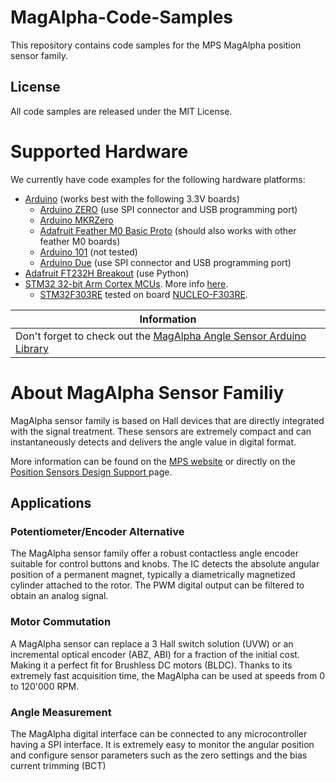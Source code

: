 # MagAlpha-Code-Samples
This repository contains code samples for the MPS MagAlpha position sensor family.

## License
All code samples are released under the MIT License.

# Supported Hardware
We currently have code examples for the following hardware platforms:
* [Arduino](https://www.arduino.cc/) (works best with the following 3.3V boards)
    * [Arduino ZERO](https://www.arduino.cc/en/Main/ArduinoBoardZero) (use SPI connector and USB programming port)
    * [Arduino MKRZero](https://www.arduino.cc/en/Main/ArduinoBoardMKRZero)
    * [Adafruit Feather M0 Basic Proto](https://www.adafruit.com/products/2772) (should also works with other feather M0 boards)
    * [Arduino 101](https://www.arduino.cc/en/Main/ArduinoBoard101) (not tested)
    * [Arduino Due](https://www.arduino.cc/en/Main/ArduinoBoardDue) (use SPI connector and USB programming port)
* [Adafruit FT232H Breakout](https://www.adafruit.com/products/2264) (use Python)
* [STM32 32-bit Arm Cortex MCUs](https://www.st.com/en/microcontrollers-microprocessors/stm32-32-bit-arm-cortex-mcus.html). More info [here](STM32/README-STM32.md).
    * [STM32F303RE](https://www.st.com/en/microcontrollers-microprocessors/stm32f303re.html) tested on board [NUCLEO-F303RE](https://www.st.com/en/evaluation-tools/nucleo-f303re.html).

| Information |
| ------- |
| Don't forget to check out the [MagAlpha Angle Sensor Arduino Library](https://github.com/monolithicpower/MagAlpha-Arduino-Library)|

# About MagAlpha Sensor Familiy
MagAlpha sensor family is based on Hall devices that are directly integrated with the signal treatment. These sensors are extremely compact and can instantaneously detects and delivers the angle value in digital format.

More information can be found on the [MPS website](https://www.monolithicpower.com/Products/Position-Sensors/Products-Overview) or directly on the [Position Sensors Design Support ](https://www.monolithicpower.com/Design-Support/Position-Sensors-Design-Support) page.
## Applications
### Potentiometer/Encoder Alternative
The MagAlpha sensor family offer a robust contactless angle encoder suitable for control buttons and knobs. The IC detects the absolute angular position of a permanent magnet, typically a diametrically magnetized cylinder attached to the rotor. The PWM digital output can be filtered to obtain an analog signal.

### Motor Commutation
A MagAlpha sensor can replace a 3 Hall switch solution (UVW) or an incremental optical encoder (ABZ, ABI) for a fraction of the initial cost. Making it a perfect fit for Brushless DC motors (BLDC). Thanks to its extremely fast acquisition time, the MagAlpha can be used at speeds from 0 to 120'000 RPM.

### Angle Measurement
The MagAlpha digital interface can be connected to any microcontroller having a SPI interface. It is extremely easy to monitor the angular position and configure sensor parameters such as the zero settings and the bias current trimming (BCT)
